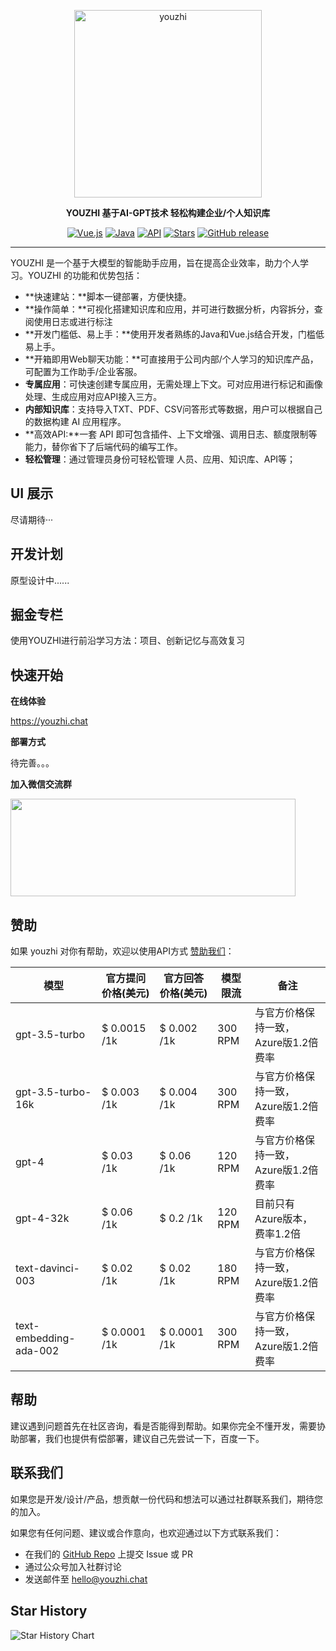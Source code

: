 

<p align="center"><a href="https://youzhi.chat"><img src="https://kaqijiang-1303126728.cos.ap-beijing.myqcloud.com/%E6%97%A0%E8%89%B2.svg" alt="youzhi" width="300" /></a></p>
<p align="center"><b>YOUZHI 基于AI-GPT技术 轻松构建企业/个人知识库</b></p>
<p align="center">
      <a href="https://api.youzhi.chat"><img src="https://img.shields.io/badge/-Vue.js-4FC08D?style=flat-square&logo=vue.js&logoColor=white" alt="Vue.js"></a>
      <a href="https://api.youzhi.chat"><img src="https://img.shields.io/badge/Java-007396?style=flat-square&logo=java&logoColor=white" alt="Java"></a>
    <a href="https://api.youzhi.chat"><img src="https://img.shields.io/badge/Api-YouZhi-339933?style=flat-square" alt="API"></a>
    <a href="https://github.com/kaqijiang/youzhi"><img src="https://img.shields.io/github/stars/kaqijiang/youzhi?color=%231890FF&style=flat-square" alt="Stars"></a>
  <a href="https://github.com/kaqijiang/youzhi/releases"><img src="https://img.shields.io/github/v/release/kaqijiang/youzhi" alt="GitHub release"></a>
</p>


------------------------------

YOUZHI 是一个基于大模型的智能助手应用，旨在提高企业效率，助力个人学习。YOUZHI 的功能和优势包括：

- **快速建站：**脚本一键部署，方便快捷。
- **操作简单：**可视化搭建知识库和应用，并可进行数据分析，内容拆分，查阅使用日志或进行标注
- **开发门槛低、易上手：**使用开发者熟练的Java和Vue.js结合开发，门槛低易上手。
- **开箱即用Web聊天功能：**可直接用于公司内部/个人学习的知识库产品，可配置为工作助手/企业客服。
- **专属应用**：可快速创建专属应用，无需处理上下文。可对应用进行标记和画像处理、生成应用对应API接入三方。
- **内部知识库**：支持导入TXT、PDF、CSV问答形式等数据，用户可以根据自己的数据构建 AI 应用程序。
- **高效API:**一套 API 即可包含插件、上下文增强、调用日志、额度限制等能力，替你省下了后端代码的编写工作。
- **轻松管理**：通过管理员身份可轻松管理 人员、应用、知识库、API等；

## UI 展示

尽请期待···

## 开发计划

原型设计中......

## 掘金专栏

使用YOUZHI进行前沿学习方法：项目、创新记忆与高效复习

## 快速开始

**在线体验**

https://youzhi.chat

**部署方式**

待完善。。。

**加入微信交流群**

<img src="https://youzhi.chat/imgs/gzh.png" width="456" height="156"/>

## 赞助

如果 youzhi 对你有帮助，欢迎以使用API方式 [赞助我们](https://api.youzhi.chat)：

| 模型                   | 官方提问价格(美元) | 官方回答价格(美元) | 模型限流 | 备注                                 |
| ---------------------- | ------------------ | ------------------ | -------- | ------------------------------------ |
| gpt-3.5-turbo          | $ 0.0015 /1k       | $ 0.002 /1k        | 300 RPM  | 与官方价格保持一致，Azure版1.2倍费率 |
| gpt-3.5-turbo-16k      | $ 0.003 /1k        | $ 0.004 /1k        | 300 RPM  | 与官方价格保持一致，Azure版1.2倍费率 |
| gpt-4                  | $ 0.03 /1k         | $ 0.06 /1k         | 120 RPM  | 与官方价格保持一致，Azure版1.2倍费率 |
| gpt-4-32k              | $ 0.06 /1k         | $ 0.2 /1k          | 120 RPM  | 目前只有Azure版本，费率1.2倍         |
| text-davinci-003       | $ 0.02 /1k         | $ 0.02 /1k         | 180 RPM  | 与官方价格保持一致，Azure版1.2倍费率 |
| text-embedding-ada-002 | $ 0.0001 /1k       | $ 0.0001 /1k       | 300 RPM  | 与官方价格保持一致，Azure版1.2倍费率 |

## 帮助

建议遇到问题首先在社区咨询，看是否能得到帮助。如果你完全不懂开发，需要协助部署，我们也提供有偿部署，建议自己先尝试一下，百度一下。

## 联系我们

如果您是开发/设计/产品，想贡献一份代码和想法可以通过社群联系我们，期待您的加入。

如果您有任何问题、建议或合作意向，也欢迎通过以下方式联系我们：

- 在我们的 [GitHub Repo](https://github.com/kaqijiang/youzhi) 上提交 Issue 或 PR
- 通过公众号加入社群讨论
- 发送邮件至 [hello@youzhi.chat](mailto:hello@youzhi.chat)

## Star History

![Star History Chart](https://api.star-history.com/svg?repos=kaqijiang/youzhi&type=Date)